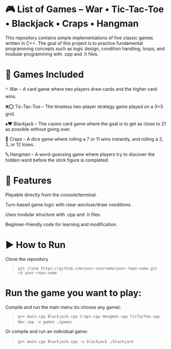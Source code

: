 # 🎮 List of Games – War • Tic-Tac-Toe • Blackjack • Craps • Hangman

This repository contains simple implementations of five classic games written in C++.
The goal of this project is to practice fundamental programming concepts such as logic design, condition handling, loops, and modular programming with .cpp and .h files.

# 📂 Games Included

🃏 War – A card game where two players draw cards and the higher card wins.

❌⭕ Tic-Tac-Toe – The timeless two-player strategy game played on a 3×3 grid.

♠️♥️ Blackjack – The casino card game where the goal is to get as close to 21 as possible without going over.

🎲 Craps – A dice game where rolling a 7 or 11 wins instantly, and rolling a 2, 3, or 12 loses.

🔤 Hangman – A word-guessing game where players try to discover the hidden word before the stick figure is completed.

# 🚀 Features

Playable directly from the console/terminal.

Turn-based game logic with clear win/lose/draw conditions.

Uses modular structure with .cpp and .h files.

Beginner-friendly code for learning and modification.

# ▶️ How to Run

Clone the repository

>```git clone https://github.com/your-username/your-repo-name.git```  
>```cd your-repo-name```  


# Run the game you want to play:

Compile and run the main menu (to choose any game):
>```g++ main.cpp Blackjack.cpp Craps.cpp Hangman.cpp TicTacToe.cpp War.cpp -o games```
>```./games``` 

Or compile and run an individual game:
>```g++ main.cpp Blackjack.cpp -o blackjack```
>```./blackjack```

